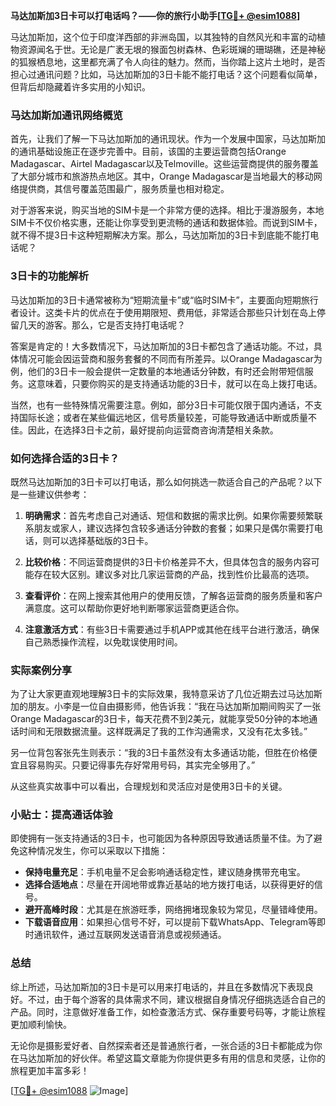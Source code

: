 **马达加斯加3日卡可以打电话吗？——你的旅行小助手[[TG💪+ @esim1088](https://t.me/s/esim1088)]**

马达加斯加，这个位于印度洋西部的非洲岛国，以其独特的自然风光和丰富的动植物资源闻名于世。无论是广袤无垠的猴面包树森林、色彩斑斓的珊瑚礁，还是神秘的狐猴栖息地，这里都充满了令人向往的魅力。然而，当你踏上这片土地时，是否担心过通讯问题？比如，马达加斯加的3日卡能不能打电话？这个问题看似简单，但背后却隐藏着许多实用的小知识。

### 马达加斯加通讯网络概览

首先，让我们了解一下马达加斯加的通讯现状。作为一个发展中国家，马达加斯加的通讯基础设施正在逐步完善中。目前，该国的主要运营商包括Orange Madagascar、Airtel Madagascar以及Telmoville。这些运营商提供的服务覆盖了大部分城市和旅游热点地区。其中，Orange Madagascar是当地最大的移动网络提供商，其信号覆盖范围最广，服务质量也相对稳定。

对于游客来说，购买当地的SIM卡是一个非常方便的选择。相比于漫游服务，本地SIM卡不仅价格实惠，还能让你享受到更流畅的通话和数据体验。而说到SIM卡，就不得不提3日卡这种短期解决方案。那么，马达加斯加的3日卡到底能不能打电话呢？

### 3日卡的功能解析

马达加斯加的3日卡通常被称为“短期流量卡”或“临时SIM卡”，主要面向短期旅行者设计。这类卡片的优点在于使用期限短、费用低，非常适合那些只计划在岛上停留几天的游客。那么，它是否支持打电话呢？

答案是肯定的！大多数情况下，马达加斯加的3日卡都包含了通话功能。不过，具体情况可能会因运营商和服务套餐的不同而有所差异。以Orange Madagascar为例，他们的3日卡一般会提供一定数量的本地通话分钟数，有时还会附带短信服务。这意味着，只要你购买的是支持通话功能的3日卡，就可以在岛上拨打电话。

当然，也有一些特殊情况需要注意。例如，部分3日卡可能仅限于国内通话，不支持国际长途；或者在某些偏远地区，信号质量较差，可能导致通话中断或质量不佳。因此，在选择3日卡之前，最好提前向运营商咨询清楚相关条款。

### 如何选择合适的3日卡？

既然马达加斯加的3日卡可以打电话，那么如何挑选一款适合自己的产品呢？以下是一些建议供参考：

1. **明确需求**：首先考虑自己对通话、短信和数据的需求比例。如果你需要频繁联系朋友或家人，建议选择包含较多通话分钟数的套餐；如果只是偶尔需要打电话，则可以选择基础版的3日卡。

2. **比较价格**：不同运营商提供的3日卡价格差异不大，但具体包含的服务内容可能存在较大区别。建议多对比几家运营商的产品，找到性价比最高的选项。

3. **查看评价**：在网上搜索其他用户的使用反馈，了解各运营商的服务质量和客户满意度。这可以帮助你更好地判断哪家运营商更适合你。

4. **注意激活方式**：有些3日卡需要通过手机APP或其他在线平台进行激活，确保自己熟悉操作流程，以免耽误使用时间。

### 实际案例分享

为了让大家更直观地理解3日卡的实际效果，我特意采访了几位近期去过马达加斯加的朋友。小李是一位自由摄影师，他告诉我：“我在马达加斯加期间购买了一张Orange Madagascar的3日卡，每天花费不到2美元，就能享受50分钟的本地通话时间和无限数据流量。这样既满足了我的工作沟通需求，又没有花太多钱。”

另一位背包客张先生则表示：“我的3日卡虽然没有太多通话功能，但胜在价格便宜且容易购买。只要记得事先存好常用号码，其实完全够用了。”

从这些真实故事中可以看出，合理规划和灵活应对是使用3日卡的关键。

### 小贴士：提高通话体验

即使拥有一张支持通话的3日卡，也可能因为各种原因导致通话质量不佳。为了避免这种情况发生，你可以采取以下措施：

- **保持电量充足**：手机电量不足会影响通话稳定性，建议随身携带充电宝。
- **选择合适地点**：尽量在开阔地带或靠近基站的地方拨打电话，以获得更好的信号。
- **避开高峰时段**：尤其是在旅游旺季，网络拥堵现象较为常见，尽量错峰使用。
- **下载语音应用**：如果担心信号不好，可以提前下载WhatsApp、Telegram等即时通讯软件，通过互联网发送语音消息或视频通话。

### 总结

综上所述，马达加斯加的3日卡是可以用来打电话的，并且在多数情况下表现良好。不过，由于每个游客的具体需求不同，建议根据自身情况仔细挑选适合自己的产品。同时，注意做好准备工作，如检查激活方式、保存重要号码等，才能让旅程更加顺利愉快。

无论你是摄影爱好者、自然探索者还是普通旅行者，一张合适的3日卡都能成为你在马达加斯加的好伙伴。希望这篇文章能为你提供更多有用的信息和灵感，让你的旅程更加丰富多彩！

[[TG💪+ @esim1088](https://t.me/s/esim1088) ![Image](https://i.postimg.cc/4NQfJmqS/Snipaste-2025-05-13-00-14-12.png)]
